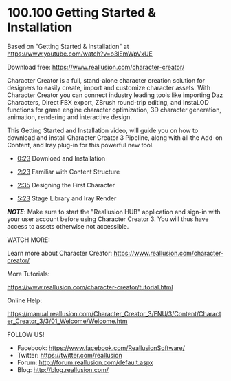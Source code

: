 
# 100.100 Getting Started & Installation

Based on "Getting Started & Installation" at https://www.youtube.com/watch?v=o3lEmWpVxUE

Download free: https://www.reallusion.com/character-creator/

Character Creator is a full, stand-alone character creation solution for designers to easily create, import and customize character assets. With Character Creator you can connect industry leading tools like importing Daz Characters, Direct FBX export, ZBrush round-trip editing, and InstaLOD functions for game engine character optimization, 3D character generation, animation, rendering and interactive design.

This Getting Started and Installation video, will guide you on how to download and install Character Creator 3 Pipeline, along with all the Add-on Content, and Iray plug-in for this powerful new tool.

- [0:23](https://www.youtube.com/watch?v=o3lEmWpVxUE&t=23s) Download and Installation 

- [2:23](https://www.youtube.com/watch?v=o3lEmWpVxUE&t=143s) Familiar with Content Structure

- [2:35](https://www.youtube.com/watch?v=o3lEmWpVxUE&t=155s) Designing the First Character

- [5:23](https://www.youtube.com/watch?v=o3lEmWpVxUE&t=323s) Stage Library and Iray Render

***NOTE***: Make sure to start the "Reallusion HUB" application and sign-in with your user account before using Character Creator 3. You will thus have access to assets otherwise not accessible.

WATCH MORE: 

Learn more about Character Creator: https://www.reallusion.com/character-creator/

More Tutorials: 

https://www.reallusion.com/character-creator/tutorial.html

Online Help:

https://manual.reallusion.com/Character_Creator_3/ENU/3/Content/Character_Creator_3/3/01_Welcome/Welcome.htm

FOLLOW US!

- Facebook: https://www.facebook.com/ReallusionSoftware/
- Twitter: https://twitter.com/reallusion
- Forum: http://forum.reallusion.com/default.aspx
- Blog: http://blog.reallusion.com/
